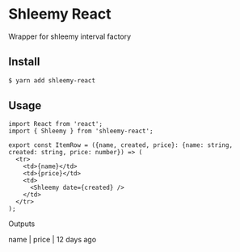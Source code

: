# Shleemy React 
Wrapper for shleemy interval factory

## Install

```bash
$ yarn add shleemy-react
```

## Usage

```tsx
import React from 'react';
import { Shleemy } from 'shleemy-react';

export const ItemRow = ({name, created, price}: {name: string, created: string, price: number}) => (
  <tr>
    <td>{name}</td>
    <td>{price}</td>
    <td>
      <Shleemy date={created} />
    </td>
  </tr>
);
```
Outputs 

name | price | 12 days ago

